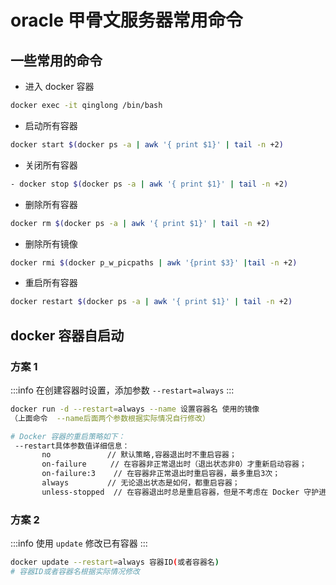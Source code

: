 # oracle 甲骨文服务器常用命令

## 一些常用的命令

- 进入 docker 容器

```bash
docker exec -it qinglong /bin/bash
```

- 启动所有容器

```bash
docker start $(docker ps -a | awk '{ print $1}' | tail -n +2)
```

- 关闭所有容器

```bash
- docker stop $(docker ps -a | awk '{ print $1}' | tail -n +2)
```

- 删除所有容器

```bash
docker rm $(docker ps -a | awk '{ print $1}' | tail -n +2)
```

- 删除所有镜像

```bash
docker rmi $(docker p_w_picpaths | awk '{print $3}' |tail -n +2)
```

- 重启所有容器

```bash
docker restart $(docker ps -a | awk '{ print $1}' | tail -n +2)
```

## docker 容器自启动

### 方案 1

:::info 在创建容器时设置，添加参数 `--restart=always`
:::

```bash
docker run -d --restart=always --name 设置容器名 使用的镜像
（上面命令  --name后面两个参数根据实际情况自行修改）

# Docker 容器的重启策略如下：
 --restart具体参数值详细信息：
       no　　　　　　　 // 默认策略,容器退出时不重启容器；
       on-failure　　  // 在容器非正常退出时（退出状态非0）才重新启动容器；
       on-failure:3    // 在容器非正常退出时重启容器，最多重启3次；
       always　　　　  // 无论退出状态是如何，都重启容器；
       unless-stopped  // 在容器退出时总是重启容器，但是不考虑在 Docker 守护进程启动时就已经停止了的容器。
```

### 方案 2

:::info 使用 `update` 修改已有容器
:::

```bash
docker update --restart=always 容器ID(或者容器名)
# 容器ID或者容器名根据实际情况修改
```
